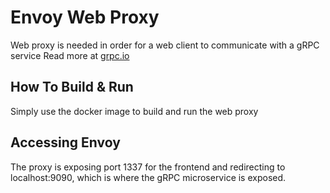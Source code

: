 # Envoy Web Proxy

Web proxy is needed in order for a web client to communicate with a gRPC service
Read more at [grpc.io](https://grpc.io/docs/tutorials/basic/web/)

## How To Build & Run

Simply use the docker image to build and run the web proxy

## Accessing Envoy

The proxy is exposing port 1337 for the frontend and redirecting to localhost:9090, which is where the gRPC microservice is exposed.
